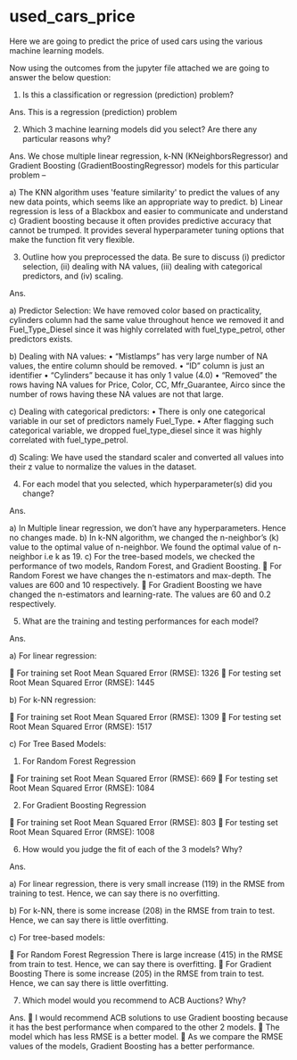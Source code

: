 # used_cars_price
Here we are going to predict the price of used cars using the various machine learning models.

Now using the outcomes from the jupyter file attached we are going to answer the below question:

1.	Is this a classification or regression (prediction) problem?

Ans. This is a regression (prediction) problem

2.	Which 3 machine learning models did you select? Are there any particular reasons why?

Ans. We chose multiple linear regression, k-NN (KNeighborsRegressor) and Gradient Boosting (GradientBoostingRegressor) models for this particular problem –

a)	The KNN algorithm uses 'feature similarity' to predict the values of any new data points, which seems like an appropriate way to predict.
b)	Linear regression is less of a Blackbox and easier to communicate and understand
c)	Gradient boosting because it often provides predictive accuracy that cannot be trumped. It provides several hyperparameter tuning options that make the function fit very flexible.


3.	Outline how you preprocessed the data. Be sure to discuss (i) predictor selection, (ii) dealing with NA values, (iii) dealing with categorical predictors, and (iv) scaling.

Ans. 

a)	Predictor Selection: We have removed color based on practicality, cylinders column had the same value throughout hence we removed it and Fuel_Type_Diesel since it was highly correlated with fuel_type_petrol, other predictors exists.

b)	Dealing with NA values: 
•	“Mistlamps” has very large number of NA values, the entire column should be removed. 
•	“ID” column is just an identifier
•	“Cylinders” because it has only 1 value (4.0)
•	“Removed” the rows having NA values for Price, Color, CC, Mfr_Guarantee, Airco since the number of rows having these NA values are not that large.

c)	Dealing with categorical predictors:
•	There is only one categorical variable in our set of predictors namely Fuel_Type.
•	After flagging such categorical variable, we dropped fuel_type_diesel since it was highly correlated with fuel_type_petrol.

d)	Scaling: We have used the standard scaler and converted all values into their z value to normalize the values in the dataset.

4.	For each model that you selected, which hyperparameter(s) did you change?

Ans. 

a)	In Multiple linear regression, we don’t have any hyperparameters. Hence no changes made. 
b)	In k-NN algorithm, we changed the n-neighbor’s (k) value to the optimal value of n-neighbor. We found the optimal value of n-neighbor i.e k as 19. 
c)	For the tree-based models, we checked the performance of two models, Random Forest, and Gradient Boosting. 
	For Random Forest we have changes the n-estimators and max-depth. The values are 600 and 10 respectively.
	For Gradient Boosting we have changed the n-estimators and learning-rate. The values are 60 and 0.2 respectively.

5.	What are the training and testing performances for each model?

Ans. 

a)	For linear regression: 

	For training set Root Mean Squared Error (RMSE):  1326
	For testing set Root Mean Squared Error (RMSE):  1445

b)	For k-NN regression:

	For training set Root Mean Squared Error (RMSE):  1309
	For testing set Root Mean Squared Error (RMSE):  1517


c)	For Tree Based Models:

1.	For Random Forest Regression

	For training set Root Mean Squared Error (RMSE): 669
	For testing set Root Mean Squared Error (RMSE): 1084


2.	For Gradient Boosting Regression

	For training set Root Mean Squared Error (RMSE): 803
	For testing set Root Mean Squared Error (RMSE): 1008


6.	How would you judge the fit of each of the 3 models? Why?

Ans.


a)	For linear regression, there is very small increase (119) in the RMSE from training to test. Hence, we can say there is no overfitting. 

b)	For k-NN, there is some increase (208) in the RMSE from train to test. Hence, we can say there is little overfitting.

c)	For tree-based models:

	For Random Forest Regression There is large increase (415) in the RMSE from train to test. Hence, we can say there is overfitting.
	For Gradient Boosting There is some increase (205) in the RMSE from train to test. Hence, we can say there is little overfitting.


7.	Which model would you recommend to ACB Auctions? Why?

Ans. 
	I would recommend ACB solutions to use Gradient boosting because it has the best performance when compared to the other 2 models. 
	The model which has less RMSE is a better model. 
	As we compare the RMSE values of the models, Gradient Boosting has a better performance. 
